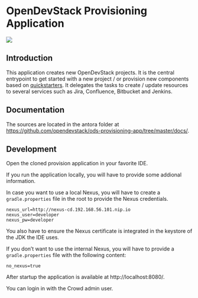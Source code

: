 # OpenDevStack Provisioning Application

![](https://github.com/opendevstack/ods-provisioning-app/workflows/Provisioning%20App%20Build/badge.svg?branch=master)

## Introduction

This application creates new OpenDevStack projects. It is the central entrypoint to get started with a new project / or provision new components based on [quickstarters](https://github.com/opendevstack/ods-quickstarters).
It delegates the tasks to create / update resources to several services such as Jira, Confluence, Bitbucket and Jenkins.

## Documentation

The sources are located in the antora folder at https://github.com/opendevstack/ods-provisioning-app/tree/master/docs/.

## Development

Open the cloned provision application in your favorite IDE.

If you run the application locally, you will have to provide some addional information.

In case you want to use a local Nexus, you will have to create a `gradle.properties` file in the root to provide the Nexus credentials.

```
nexus_url=http://nexus-cd.192.168.56.101.nip.io
nexus_user=developer
nexus_pw=developer
```

You also have to ensure the Nexus certificate is integrated in the keystore of the JDK the IDE uses.

If you don’t want to use the internal Nexus, you will have to provide a `gradle.properties` file with the following content:

```
no_nexus=true
```

After startup the application is available at http://localhost:8080/.

You can login in with the Crowd admin user.
